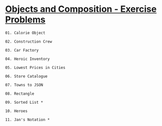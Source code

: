 # [Objects and Composition - Exercise Problems](https://judge.softuni.org/Contests/2759/Objects-and-Composition-Exercise)

    01. Calorie Object

    02. Construction Crew

    03. Car Factory

    04. Heroic Inventory

    05. Lowest Prices in Cities

    06. Store Catalogue

    07. Towns to JSON

    08. Rectangle

    09. Sorted List *

    10. Heroes

    11. Jan's Notation *